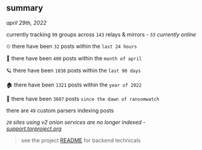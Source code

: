 
## summary
_april 29th, 2022_

currently tracking `99` groups across `143` relays & mirrors - _`55` currently online_

⏲ there have been `32` posts within the `last 24 hours`

🦈 there have been `400` posts within the `month of april`

🪐 there have been `1038` posts within the `last 90 days`

🏚 there have been `1321` posts within the `year of 2022`

🦕 there have been `3607` posts `since the dawn of ransomwatch`

there are `49` custom parsers indexing posts

_`20` sites using v2 onion services are no longer indexed - [support.torproject.org](https://support.torproject.org/onionservices/v2-deprecation/)_

> see the project [README](https://github.com/thetanz/ransomwatch#ransomwatch--) for backend technicals
